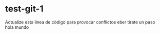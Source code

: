 # test-git-1
Actualize esta linea de còdigo para provocar conflictos
eber tirate un paso
hola mundo
